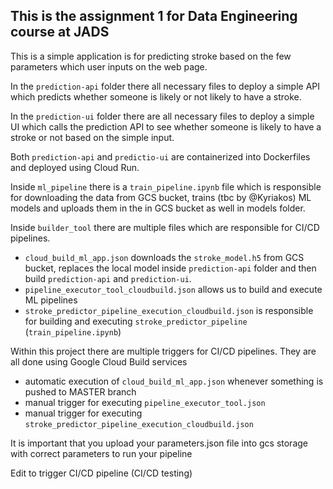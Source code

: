 ## This is the assignment 1 for Data Engineering course at JADS ##
This is a simple application is for predicting stroke based on the few parameters which user inputs on the web page.

In the `prediction-api` folder there all necessary files to deploy a simple API which predicts whether someone is likely or not likely to have a stroke.

In the `prediction-ui` folder there are all necessary files to deploy a simple UI which calls the prediction API to see whether someone is likely to have a stroke or not based on the simple input.  

Both `prediction-api` and `predictio-ui` are containerized into Dockerfiles and deployed using Cloud Run.

Inside `ml_pipeline` there is a `train_pipeline.ipynb` file which is responsible for downloading the data from GCS bucket, trains (tbc by @Kyriakos) ML models and uploads them in the in GCS bucket as well in models folder.

Inside `builder_tool` there are multiple files which are responsible for CI/CD pipelines.
- `cloud_build_ml_app.json` downloads the `stroke_model.h5` from GCS bucket, replaces the local model inside `prediction-api` folder and then build `prediction-api` and `prediction-ui`.
- `pipeline_executor_tool_cloudbuild.json` allows us to build and execute ML pipelines
- `stroke_predictor_pipeline_execution_cloudbuild.json` is responsible for building and executing `stroke_predictor_pipeline` (`train_pipeline.ipynb`)

Within this project there are multiple triggers for CI/CD pipelines. They are all done using Google Cloud Build services
- automatic execution of `cloud_build_ml_app.json` whenever something is pushed to MASTER branch
- manual trigger for executing `pipeline_executor_tool.json`
- manual trigger for executing `stroke_predictor_pipeline_execution_cloudbuild.json`

It is important that you upload your parameters.json file into gcs storage with correct parameters to run your pipeline

Edit to trigger CI/CD pipeline (CI/CD testing)